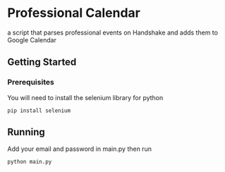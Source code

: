 # Professional Calendar

a script that parses professional events on Handshake and adds them to Google Calendar

## Getting Started
### Prerequisites

You will need to install the selenium library for python

```
pip install selenium
```

## Running
Add your email and password in main.py then run

```
python main.py
```
